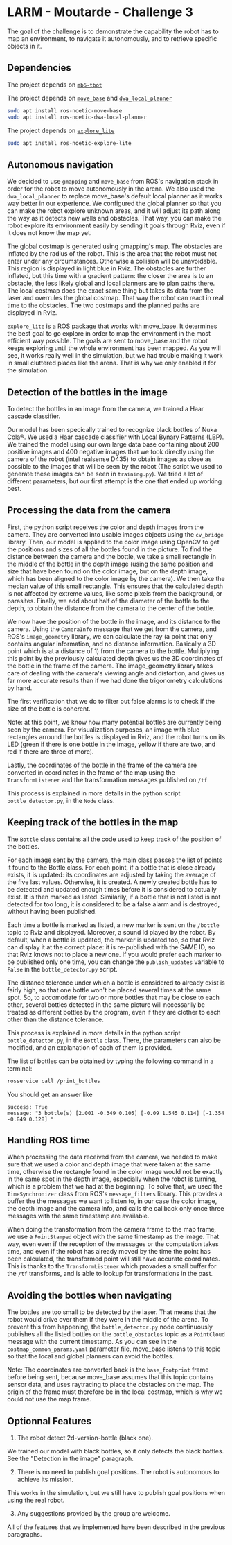 LARM - Moutarde - Challenge 3
=============================

The goal of the challenge is to demonstrate the capability the robot has to map an environment, to navigate it autonomously, and to retrieve specific objects in it.


Dependencies
------------

The project depends on [`mb6-tbot`](https://bitbucket.org/imt-mobisyst/mb6-tbot/)

The project depends on [`move_base`](http://wiki.ros.org/move_base) and [`dwa_local_planner`](http://wiki.ros.org/dwa_local_planner)
```bash
sudo apt install ros-noetic-move-base
sudo apt install ros-noetic-dwa-local-planner
```

The project depends on [`explore_lite`](http://wiki.ros.org/explore_lite)
```bash
sudo apt install ros-noetic-explore-lite
```

Autonomous navigation
---------------------

We decided to use `gmapping` and `move_base` from ROS's navigation stack in order for the robot to move autonomously in the arena. We also used the `dwa_local_planner` to replace move_base's default local planner as it works way better in our experience. We configured the global planner so that you can make the robot explore unknown areas, and it will adjust its path along the way as it detects new walls and obstacles. That way, you can make the robot explore its environment easily by sending it goals through Rviz, even if it does not know the map yet.

The global costmap is generated using gmapping's map. The obstacles are inflated by the radius of the robot. This is the area that the robot must not enter under any circumstances. Otherwise a collision will be unavoidable. This region is displayed in light blue in Rviz. The obstacles are further inflated, but this time with a gradient pattern: the closer the area is to an obstacle, the less likely global and local planners are to plan paths there. The local costmap does the exact same thing but takes its data from the laser and overrules the global costmap. That way the robot can react in real time to the obstacles. The two costmaps and the planned paths are displayed in Rviz.

`explore_lite` is a ROS package that works with move_base. It determines the best goal to go explore in order to map the environment in the most efficient way possible. The goals are sent to move_base and the robot keeps exploring until the whole environment has been mapped. As you will see, it works really well in the simulation, but we had trouble making it work in small cluttered places like the arena. That is why we only enabled it for the simulation.


Detection of the bottles in the image
-------------------------------------

To detect the bottles in an image from the camera, we trained a Haar cascade classifier.

Our model has been specically trained to recognize black bottles of Nuka Cola®. We used a Haar cascade classifier with Local Bynary Patterns (LBP). We trained the model using our own large data base containing about 200 positive images and 400 negative images that we took directly using the camera of the robot (intel realsense D435) to obtain images as close as possible to the images that will be seen by the robot (The script we used to generate these images can be seen in `training.py`). We tried a lot of different parameters, but our first attempt is the one that ended up working best.


Processing the data from the camera
-----------------------------------

First, the python script receives the color and depth images from the camera. They are converted into usable images objects using the `cv_bridge` library. Then, our model is applied to the color image using OpenCV to get the positions and sizes of all the bottles found in the picture. To find the distance between the camera and the bottle, we take a small rectangle in the middle of the bottle in the depth image (using the same position and size that have been found on the color image, but on the depth image, which has been aligned to the color image by the camera). We then take the median value of this small rectangle. This ensures that the calculated depth is not affected by extreme values, like some pixels from the background, or parasites. Finally, we add about half of the diameter of the bottle to the depth, to obtain the distance from the camera to the center of the bottle.

We now have the position of the bottle in the image, and its distance to the camera. Using the `CameraInfo` message that we get from the camera, and ROS's `image_geometry` library, we can calculate the ray (a point that only contains angular information, and no distance information. Basically a 3D point which is at a distance of 1) from the camera to the bottle. Multiplying this point by the previously calculated depth gives us the 3D coordinates of the bottle in the frame of the camera. The image_geometry library takes care of dealing with the camera's viewing angle and distortion, and gives us far more accurate results than if we had done the trigonometry calculations by hand.

The first verification that we do to filter out false alarms is to check if the size of the bottle is coherent.

Note: at this point, we know how many potential bottles are currently being seen by the camera. For visualization purposes, an image with blue rectangles arround the bottles is displayed in Rviz, and the robot turns on its LED (green if there is one bottle in the image, yellow if there are two, and red if there are three of more).

Lastly, the coordinates of the bottle in the frame of the camera are converted in coordinates in the frame of the map using the `TransformListener` and the transformation messages published on `/tf`

This process is explained in more details in the python script `bottle_detector.py`, in the `Node` class.


Keeping track of the bottles in the map
---------------------------------------

The `Bottle` class contains all the code used to keep track of the position of the bottles.

For each image sent by the camera, the main class passes the list of points it found to the Bottle class. For each point, if a bottle that is close already exists, it is updated: its coordinates are adjusted by taking the average of the five last values. Otherwise, it is created. A newly created bottle has to be detected and updated enough times before it is considered to actually exist. It is then marked as listed. Similarily, if a bottle that is not listed is not detected for too long, it is considered to be a false alarm and is destroyed, without having been published.

Each time a bottle is marked as listed, a new marker is sent on the `/bottle` topic to Rviz and displayed. Moreover, a sound id played by the robot. By default, when a bottle is updated, the marker is updated too, so that Rviz can display it at the correct place: it is re-published with the SAME ID, so that Rviz knows not to place a new one. If you would prefer each marker to be published only one time, you can change the `publish_updates` variable to `False` in the `bottle_detector.py` script.

The distance tolerence under which a bottle is considered to already exist is fairly high, so that one bottle won't be placed several times at the same spot. So, to accomodate for two or more bottles that may be close to each other, several bottles detected in the same picture will necessarily be treated as different bottles by the program, even if they are clother to each other than the distance tolerance.

This process is explained in more details in the python script `bottle_detector.py`, in the `Bottle` class. There, the parameters can also be modified, and an explanation of each of them is provided.

The list of bottles can be obtained by typing the following command in a terminal:
```bash
rosservice call /print_bottles
```
You should get an answer like
```
success: True
message: "3 bottle(s) [2.001 -0.349 0.105] [-0.09 1.545 0.114] [-1.354 -0.849 0.128] "
```


Handling ROS time
-----------------

When processing the data received from the camera, we needed to make sure that we used a color and depth image that were taken at the same time, otherwise the rectangle found in the color image would not be exactly in the same spot in the depth image, especially when the robot is turning, which is a problem that we had at the beginning. To solve that, we used the `TimeSynchronizer` class from ROS's `message_filters` library. This provides a buffer the the messages we want to listen to, in our case the color image, the depth image and the camera info, and calls the callback only once three messages with the same timestamp are available.

When doing the transformation from the camera frame to the map frame, we use a `PointStamped` object with the same timestamp as the image. That way, even even if the reception of the messages or the computation takes time, and even if the robot has already moved by the time the point has been calculated, the transformed point will still have accurate coordinates. This is thanks to the `TransformListener` which provades a small buffer for the `/tf` transforms, and is able to lookup for transformations in the past.


Avoiding the bottles when navigating
------------------------------------

The bottles are too small to be detected by the laser. That means that the robot would drive over them if they were in the middle of the arena. To prevent this from happening, the `bottle_detector.py` node continuously publishes all the listed bottles on the `bottle_obstacles` topic as a `PointCloud` message with the current timestamp. As you can see in the `costmap_common_params.yaml` parameter file, move_base listens to this topic so that the local and global planners can avoid the bottles.

Note: The coordinates are converted back is the `base_footprint` frame before being sent, because move_base assumes that this topic contains sensor data, and uses raytracing to place the obstacles on the map. The origin of the frame must therefore be in the local costmap, which is why we could not use the map frame.


Optionnal Features
------------------

1. The robot detect 2d-version-bottle (black one).

We trained our model with black bottles, so it only detects the black bottles. See the "Detection in the image" paragraph.

2. There is no need to publish goal positions. The robot is autonomous to achieve its mission.

This works in the simulation, but we still have to publish goal positions when using the real robot.

3. Any suggestions provided by the group are welcome.

All of the features that we implemented have been described in the previous paragraphs.